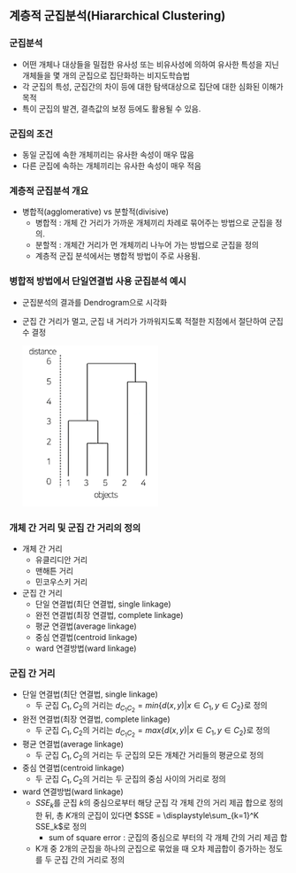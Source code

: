 ## **계층적 군집분석(Hiararchical Clustering)**

### 군집분석

- 어떤 개체나 대상들을 밀접한 유사성 또는 비유사성에 의하여 유사한 특성을 지닌 개체들을 몇 개의 군집으로 집단화하는 비지도학습법
- 각 군집의 특성, 군집간의 차이 등에 대한 탐색대상으로 집단에 대한 심화된 이해가 목적
- 특이 군집의 발견, 결측값의 보정 등에도 활용될 수 있음.

### 군집의 조건

- 동일 군집에 속한 개체끼리는 유사한 속성이 매우 많음
- 다른 군집에 속하는 개체끼리는 유사한 속성이 매우 적음

### 계층적 군집분석 개요

- 병합적(agglomerative) vs 분할적(divisive)
    - 병합적 : 개체 간 거리가 가까운 개체끼리 차례로 묶어주는 방법으로 군집을 정의.
    - 분할적 : 개체간 거리가 먼 개체끼리 나누어 가는 방법으로 군집을 정의
    - 계층적 군집 분석에서는 병합적 방법이 주로 사용됨.

### 병합적 방법에서 단일연결법 사용 군집분석 예시

- 군집분석의 결과를 Dendrogram으로 시각화
- 군집 간 거리가 멀고, 군집 내 거리가 가까워지도록 적절한 지점에서 절단하여 군집 수 결정
    
    ![Untitled](img/Untitled%206.png)
    

### 개체 간 거리 및 군집 간 거리의 정의

- 개체 간 거리
    - 유클리디안 거리
    - 맨해튼 거리
    - 민코우스키 거리
- 군집 간 거리
    - 단일 연결법(최단 연결법, single linkage)
    - 완전 연결법(최장 연결법, complete linkage)
    - 평균 연결법(average linkage)
    - 중심 연결법(centroid linkage)
    - ward 연결방법(ward linkage)
    

### 군집 간 거리

- 단일 연결법(최단 연결법, single linkage)
    - 두 군집 $C_1, C_2$의 거리는 $d_{C_1C_2} = min\{d(x,y)|x \in C_1, y \in C_2\}$로 정의
- 완전 연결법(최장 연결법, complete linkage)
    - 두 군집 $C_1, C_2$의 거리는 $d_{C_1C_2} = max\{d(x,y)|x \in C_1, y \in C_2\}$로 정의
- 평균 연결법(average linkage)
    - 두 군집 $C_1, C_2$의 거리는 두 군집의 모든 개체간 거리들의 평균으로 정의
- 중심 연결법(centroid linkage)
    - 두 군집 $C_1, C_2$의 거리는 두 군집의 중심 사이의 거리로 정의
- ward 연결방법(ward linkage)
    - $SSE_k$를 군집 $k$의 중심으로부터 해당 군집 각 개체 간의 거리 제곱 합으로 정의한 뒤,
    총 $K$개의 군집이 있다면 $SSE = \displaystyle\sum_{k=1}^K SSE_k$로 정의
        - sum of square error : 군집의 중심으로 부터의 각 개체 간의 거리 제곱 합
    - K개 중 2개의 군집을 하나의 군집으로 묶었을 때 오차 제곱합이 증가하는 정도를 두 군집 간의 거리로 정의